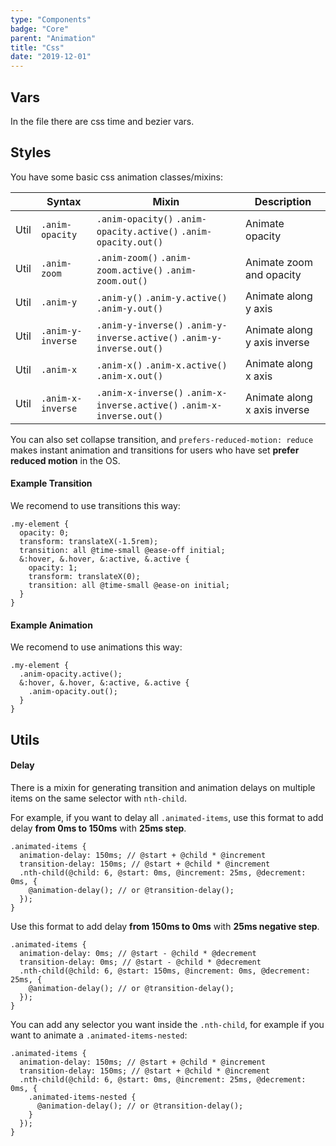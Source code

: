 ```yaml
---
type: "Components"
badge: "Core"
parent: "Animation"
title: "Css"
date: "2019-12-01"
---
```


## Vars

In the file there are css time and bezier vars.

## Styles

You have some basic css animation classes/mixins:

<div class="table-scroll">

|                         | Syntax                                    | Mixin                         | Description                   |
| ----------------------- | ----------------------------------------- | ----------------------------- | ----------------------------- |
| Util                  | `.anim-opacity`   | `.anim-opacity()` `.anim-opacity.active()` `.anim-opacity.out()`                | Animate opacity            |
| Util                  | `.anim-zoom`   | `.anim-zoom()` `.anim-zoom.active()` `.anim-zoom.out()`                | Animate zoom and opacity            |
| Util                  | `.anim-y`   | `.anim-y()` `.anim-y.active()` `.anim-y.out()`                | Animate along y axis            |
| Util                  | `.anim-y-inverse`   | `.anim-y-inverse()` `.anim-y-inverse.active()` `.anim-y-inverse.out()`                | Animate along y axis inverse           |
| Util                  | `.anim-x`   | `.anim-x()` `.anim-x.active()` `.anim-x.out()`                | Animate along x axis            |
| Util                  | `.anim-x-inverse`   | `.anim-x-inverse()` `.anim-x-inverse.active()` `.anim-x-inverse.out()`                | Animate along x axis inverse           |

</div>

You can also set collapse transition, and `prefers-reduced-motion: reduce` makes instant animation and transitions for users who have set **prefer reduced motion** in the OS.

#### Example Transition

We recomend to use transitions this way:

```less
.my-element {
  opacity: 0;
  transform: translateX(-1.5rem);
  transition: all @time-small @ease-off initial;
  &:hover, &.hover, &:active, &.active {
    opacity: 1;
    transform: translateX(0);
    transition: all @time-small @ease-on initial;
  }
}
```

#### Example Animation

We recomend to use animations this way:

```less
.my-element {
  .anim-opacity.active();
  &:hover, &.hover, &:active, &.active {
    .anim-opacity.out();
  }
}
```

## Utils

#### Delay

There is a mixin for generating transition and animation delays on multiple items on the same selector with `nth-child`.

For example, if you want to delay all `.animated-items`, use this format to add delay **from 0ms to 150ms** with **25ms step**.

```less
.animated-items {
  animation-delay: 150ms; // @start + @child * @increment
  transition-delay: 150ms; // @start + @child * @increment
  .nth-child(@child: 6, @start: 0ms, @increment: 25ms, @decrement: 0ms, {
    @animation-delay(); // or @transition-delay();
  });
}
```

Use this format to add delay **from 150ms to 0ms** with **25ms negative step**.

```less
.animated-items {
  animation-delay: 0ms; // @start - @child * @decrement
  transition-delay: 0ms; // @start - @child * @decrement
  .nth-child(@child: 6, @start: 150ms, @increment: 0ms, @decrement: 25ms, {
    @animation-delay(); // or @transition-delay();
  });
}
```

You can add any selector you want inside the `.nth-child`, for example if you want to animate a `.animated-items-nested`:

```less
.animated-items {
  animation-delay: 150ms; // @start + @child * @increment
  transition-delay: 150ms; // @start + @child * @increment
  .nth-child(@child: 6, @start: 0ms, @increment: 25ms, @decrement: 0ms, {
    .animated-items-nested {
      @animation-delay(); // or @transition-delay();
    }
  });
}
```
